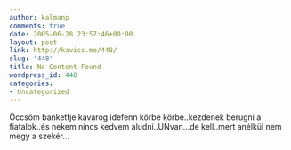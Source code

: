 ```yaml
---
author: kalmanp
comments: true
date: 2005-06-28 23:57:46+00:00
layout: post
link: http://kavics.me/448/
slug: '448'
title: No Content Found
wordpress_id: 448
categories:
- Uncategorized
---
```


Öccsöm bankettje kavarog idefenn körbe körbe..kezdenek berugni a fiatalok..és nekem nincs kedvem aludni..UNvan...de kell..mert anélkül nem megy a szekér...
